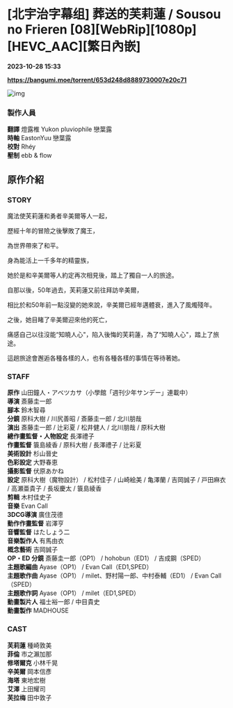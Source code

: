 # [北宇治字幕组] 葬送的芙莉蓮 / Sousou no Frieren [08][WebRip][1080p][HEVC_AAC][繁日內嵌]

**2023-10-28 15:33**

**https://bangumi.moe/torrent/653d248d8889730007e20c71**

![img](https://p.inari.site/kitauji/202309/28/Frieren1.png)

### 製作人員

**翻譯** 燈露椎 Yukon pluviophile 戀葉露  
**時軸** EastonYuu 戀葉露  
**校對** Rhéy  
**壓制** ebb & flow

原作介紹
----

### STORY

魔法使芙莉蓮和勇者辛美爾等人一起，  

歷經十年的冒險之後擊敗了魔王，  

為世界帶來了和平。  

身為能活上一千多年的精靈族，  

她於是和辛美爾等人約定再次相見後，踏上了獨自一人的旅途。  

自那以後，50年過去，芙莉蓮又前往拜訪辛美爾，  

相比於和50年前一點沒變的她來說，辛美爾已經年邁體衰，進入了風燭殘年。  

之後，她目睹了辛美爾迎來他的死亡，  

痛感自己以往沒能“知曉人心"，陷入後悔的芙莉蓮，為了“知曉人心"，踏上了旅途。  

這趟旅途會邂逅各種各樣的人，也有各種各樣的事情在等待著她。

### STAFF

**原作** 山田鐘人・アベツカサ（小學館「週刊少年サンデー」連載中）  
**導演** 斎藤圭一郎  
**腳本** 鈴木智尋  
**分鏡** 原科大樹 / 川尻善昭 / 斎藤圭一郎 / 北川朋哉  
**演出** 斎藤圭一郎 / 辻彩夏 / 松井健人 / 北川朋哉 / 原科大樹  
**總作畫監督・人物設定** 長澤禮子  
**作畫監督** 簑島綾香 / 原科大樹 / 長澤禮子 / 辻彩夏  
**美術設計** 杉山晉史  
**色彩設定** 大野春恵  
**攝影監督** 伏原あかね  
**設定** 原科大樹（魔物設計） / 松村佳子 / 山崎絵美 / 亀澤蘭 / 吉岡誠子 / 戸田麻衣 / 高瀬亜貴子 / 長坂慶太 / 簑島綾香  
**剪輯** 木村佳史子  
**音樂** Evan Call  
**3DCG導演** 廣住茂德  
**動作作畫監督** 岩澤亨  
**音響監督** はたしょう二  
**音樂製作人** 有馬由衣  
**概念藝術** 吉岡誠子  
**OP・ED 分鏡** 斎藤圭一郎（OP1） / hohobun（ED1） / 吉成鋼（SPED）  
**主題歌編曲** Ayase（OP1） / Evan Call（ED1,SPED）  
**主題歌作曲** Ayase（OP1） / milet、野村陽一郎、中村泰輔（ED1） / Evan Call（SPED）  
**主題歌作詞** Ayase（OP1） / milet（ED1,SPED）  
**動畫製片人** 福士裕一郎 / 中目貴史  
**動畫製作** MADHOUSE

### CAST

**芙莉蓮** 種崎敦美  
**菲倫** 市之瀨加那  
**修塔爾克** 小林千晃  
**辛美爾** 岡本信彥  
**海塔** 東地宏樹  
**艾澤** 上田耀司  
**芙拉梅** 田中敦子
